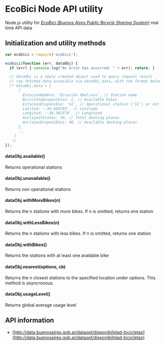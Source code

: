 EcoBici Node API utility
==========

Node.js utility for [*EcoBici (Buenos Aires Public Bicycle Sharing System)*](http://www.buenosaires.gob.ar/ecobici) real time API data


## Initialization and utility methods

``` javascript
var ecobici = require('ecobici');

ecobici(function (err, dataObj) {
  if (err) { console.log("An error has occurred: " + err); return; }

  // dataObj is a newly created object used to query request result
  // raw fetched data accesible via dataObj.data, with the format below
  /* dataObj.data = [
      {
        EstacionNombre: 'Estación Obelisco', // Station name
        BicicletaDisponibles: 2, // Available bikes
        EstacionDisponible: 'SI', // Operational station ('SI') or not
        Latitud: '-34.603743', // Latitude
        Longitud: '-58.381570', // Longitued
        AnclajesTotales: 50, // Total docking places
        AnclajesDisponibles: 48, // Available docking places
      },
      ...
    ]
   */
});

```

#### dataObj.available()
Returns operational stations

#### dataObj.unavailable()
Returns non operational stations

#### dataObj.withMoreBikes(n)
Returns the n stations with more bikes. If n is omitted, returns one station

#### dataObj.withLessBikes(n)
Returns the n stations with less bikes. If n is omitted, returns one station

#### dataObj.withBikes()
Returns the stations with at least one available bike

#### dataObj.nearest(options, cb)
Returns the n closest stations to the specified location under options. This method is asyncronous.

#### dataObj.usageLevel()
Returns global average usage level


## API information

* [http://data.buenosaires.gob.ar/dataset/disponibilidad-bicicletas](http://data.buenosaires.gob.ar/dataset/disponibilidad-bicicletas)
